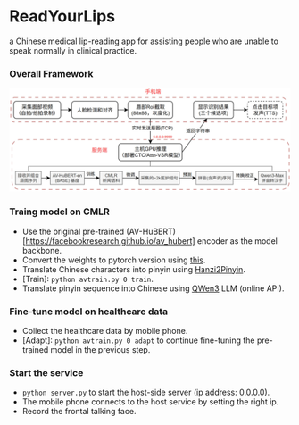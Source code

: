 # ReadYourLips
a Chinese medical lip-reading app for assisting people who are unable to speak normally in clinical practice.

### Overall Framework

![app framework](imgs/app.jpg)


### Traing model on CMLR
- Use the original pre-trained (AV-HuBERT)[https://facebookresearch.github.io/av_hubert] encoder as the model backbone.
- Convert the weights to pytorch version using [this](https://github.com/kyushusouth/avhubert).
- Translate Chinese characters into pinyin using [Hanzi2Pinyin](https://github.com/mozillazg/python-pinyin).
- [Train]: `python avtrain.py 0 train`.
- Translate pinyin sequence into Chinese using [QWen3](https://github.com/QwenLM/Qwen3) LLM (online API).


### Fine-tune model on healthcare data
- Collect the healthcare data by mobile phone.
- [Adapt]:  `python avtrain.py 0 adapt` to continue fine-tuning the pre-trained model in the previous step.


### Start the service
- `python server.py` to start the host-side server (ip address: 0.0.0.0).
- The mobile phone connects to the host service by setting the right ip.
- Record the frontal talking face.
